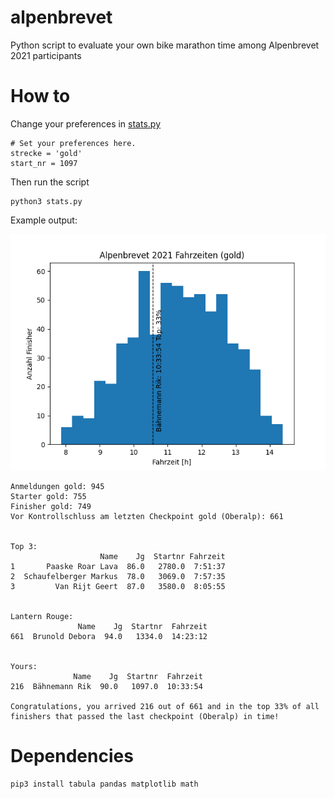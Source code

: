 # alpenbrevet
Python script to evaluate your own bike marathon time among Alpenbrevet 2021 participants

# How to
Change your preferences in [stats.py](stats.py#L7-L9)
```
# Set your preferences here.
strecke = 'gold'
start_nr = 1097
```

Then run the script
```
python3 stats.py
```

Example output:

![Gold result](result/gold.png)

```
Anmeldungen gold: 945
Starter gold: 755
Finisher gold: 749
Vor Kontrollschluss am letzten Checkpoint gold (Oberalp): 661


Top 3: 
                    Name    Jg  Startnr Fahrzeit
1       Paaske Roar Lava  86.0   2780.0  7:51:37
2  Schaufelberger Markus  78.0   3069.0  7:57:35
3         Van Rijt Geert  87.0   3580.0  8:05:55


Lantern Rouge: 
               Name    Jg  Startnr  Fahrzeit
661  Brunold Debora  94.0   1334.0  14:23:12


Yours: 
              Name    Jg  Startnr  Fahrzeit
216  Bähnemann Rik  90.0   1097.0  10:33:54

Congratulations, you arrived 216 out of 661 and in the top 33% of all finishers that passed the last checkpoint (Oberalp) in time!
```

# Dependencies
```
pip3 install tabula pandas matplotlib math
```
